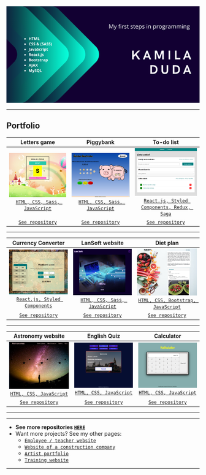 <img src="https://github.com/kamila-duda/kamila-duda/blob/master/Kamila%20Duda.png?raw=true" alt="banner that says Kamila Duda">

---
## Portfolio

Letters game | Piggybank |  To-do list
:-------------------------:|:-------------------------:|:-------------------------:
<a href="https://github.com/kamila-duda/letters_game" target="_blank">![Letterts game](https://github.com/kamila-duda/kamila-duda/blob/master/letterts.PNG?raw=true)`HTML, CSS, Sass, JavaScript`</a>  | <a href="https://kamila-duda.github.io/coins/" target="_blank">![Piggybank](https://github.com/kamila-duda/kamila-duda/blob/master/money.PNG?raw=true)`HTML, CSS, Sass, JavaScript`</a>  |<a href="https://kamila-duda.github.io/todo-list-react-redux/" target="_blank">![todo-list](https://github.com/kamila-duda/kamila-duda/blob/master/todo.PNG?raw=true)`React.js, Styled Components, Redux, Saga`</a>  
| <a href="https://github.com/kamila-duda/letters_game" target="_blank">`See repository`</a> | <a href="https://github.com/kamila-duda/coins" target="_blank">`See repository`</a> | <a href="https://github.com/kamila-duda/todo-list-react-redux" target="_blank">`See repository`</a>
---
Currency Converter | LanSoft website |  Diet plan
:-------------------------:|:-------------------------:|:-------------------------:
<a href="https://kamila-duda.github.io/currency-converter-react/" target="_blank">![Currency converter](https://github.com/kamila-duda/kamila-duda/blob/master/cantor.PNG?raw=true)`React.js, Styled Components`</a>  | <a href="https://kamila-duda.github.io/lansoft/" target="_blank">![Lansoft website](https://github.com/kamila-duda/kamila-duda/blob/master/lansoft.PNG?raw=true)`HTML, CSS, Sass, JavaScript`</a> |<a href="https://kamila-duda.github.io/dieta/" target="_blank">![Diet plan](https://github.com/kamila-duda/kamila-duda/blob/master/diet.PNG?raw=true)`HTML, CSS, Bootstrap, JavaScript`</a>  
| <a href="https://github.com/kamila-duda/currency-converter-react" target="_blank">`See repository`</a> | <a href="https://github.com/kamila-duda/lansoft" target="_blank">`See repository`</a> | <a href="https://github.com/kamila-duda/dieta" target="_blank">`See repository`</a>
---
Astronomy website | English Quiz |  Calculator
:-------------------------:|:-------------------------:|:-------------------------:
<a href="https://kamila-duda.github.io/astronomia/" target="_blank">![Astronomy website](https://github.com/kamila-duda/kamila-duda/blob/master/astronomy.PNG?raw=true)`HTML, CSS, JavaScript`</a>  |  <a href="https://kamila-duda.github.io/angielski_quiz/" target="_blank">![English quiz](https://github.com/kamila-duda/kamila-duda/blob/master/ang.PNG?raw=true)`HTML, CSS, JavaScript`</a>  |<a href="https://kamila-duda.github.io/calculator/" target="_blank">![Calculator](https://github.com/kamila-duda/kamila-duda/blob/master/calculator.PNG?raw=true)`HTML, CSS, JavaScript`</a>  
| <a href="https://github.com/kamila-duda/currency-converter-react" target="_blank">`See repository`</a> | <a href="https://github.com/kamila-duda/angielski_quiz" target="_blank">`See repository`</a> | <a href="https://github.com/kamila-duda/calculator" target="_blank">`See repository`</a>

---
---

-  **See more repositories <a href="https://github.com/kamila-duda?tab=repositories" target="_blank">`HERE`</a>** 
- Want more projects? See my other pages:
    - <a href="http://www.iisi.pcz.pl/~pduda/index.php" target="_blank">`Employee / teacher website`</a> 
    - <a href="http://kd2020-pl.stackstaging.com/" target="_blank">`Website of a construction company`</a> 
    - <a href="https://nawrot.000webhostapp.com/" target="_blank">`Artist portfolio`</a> 
    - <a href="https://codepen.io/Kamila_Duda/full/XWmXOoa" target="_blank">`Training website`</a> 

---



